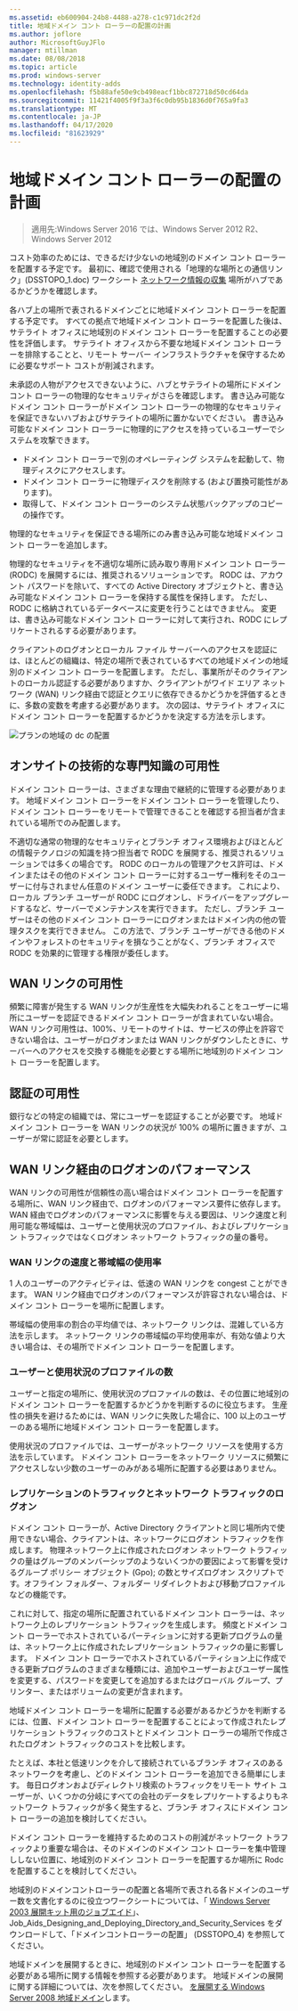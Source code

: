 ```yaml
---
ms.assetid: eb600904-24b8-4488-a278-c1c971dc2f2d
title: 地域ドメイン コント ローラーの配置の計画
ms.author: joflore
author: MicrosoftGuyJFlo
manager: mtillman
ms.date: 08/08/2018
ms.topic: article
ms.prod: windows-server
ms.technology: identity-adds
ms.openlocfilehash: f5b88afe50e9cb498eacf1bbc872718d50cd64da
ms.sourcegitcommit: 11421f4005f9f3a3f6c0db95b1836d0f765a9fa3
ms.translationtype: MT
ms.contentlocale: ja-JP
ms.lasthandoff: 04/17/2020
ms.locfileid: "81623929"
---
```

# <a name="planning-regional-domain-controller-placement"></a>地域ドメイン コント ローラーの配置の計画

> 適用先:Windows Server 2016 では、Windows Server 2012 R2、Windows Server 2012

コスト効率のためには、できるだけ少ないの地域別のドメイン コント ローラーを配置する予定です。 最初に、確認で使用される「地理的な場所との通信リンク」(DSSTOPO_1.doc) ワークシート [ネットワーク情報の収集](../../ad-ds/plan/Collecting-Network-Information.md) 場所がハブであるかどうかを確認します。

各ハブ上の場所で表されるドメインごとに地域ドメイン コント ローラーを配置する予定です。 すべての拠点で地域ドメイン コント ローラーを配置した後は、サテライト オフィスに地域別のドメイン コント ローラーを配置することの必要性を評価します。 サテライト オフィスから不要な地域ドメイン コント ローラーを排除することと、リモート サーバー インフラストラクチャを保守するために必要なサポート コストが削減されます。

未承認の人物がアクセスできないように、ハブとサテライトの場所にドメイン コント ローラーの物理的なセキュリティがさらを確認します。 書き込み可能なドメイン コント ローラーがドメイン コント ローラーの物理的なセキュリティを保証できないハブおよびサテライトの場所に置かないでください。 書き込み可能なドメイン コント ローラーに物理的にアクセスを持っているユーザーでシステムを攻撃できます。

- ドメイン コント ローラーで別のオペレーティング システムを起動して、物理ディスクにアクセスします。
- ドメイン コント ローラーに物理ディスクを削除する (および置換可能性があります)。
- 取得して、ドメイン コント ローラーのシステム状態バックアップのコピーの操作です。

物理的なセキュリティを保証できる場所にのみ書き込み可能な地域ドメイン コント ローラーを追加します。

物理的なセキュリティを不適切な場所に読み取り専用ドメイン コント ローラー (RODC) を展開するには、推奨されるソリューションです。 RODC は、アカウント パスワードを除いて、すべての Active Directory オブジェクトと、書き込み可能なドメイン コント ローラーを保持する属性を保持します。 ただし、RODC に格納されているデータベースに変更を行うことはできません。 変更は、書き込み可能なドメイン コント ローラーに対して実行され、RODC にレプリケートされるする必要があります。

クライアントのログオンとローカル ファイル サーバーへのアクセスを認証には、ほとんどの組織は、特定の場所で表されているすべての地域ドメインの地域別のドメイン コント ローラーを配置します。 ただし、事業所がそのクライアントのローカル認証する必要がありますか、クライアントがワイド エリア ネットワーク (WAN) リンク経由で認証とクエリに依存できるかどうかを評価するときに、多数の変数を考慮する必要があります。 次の図は、サテライト オフィスにドメイン コント ローラーを配置するかどうかを決定する方法を示します。

![プランの地域の dc の配置](media/Planning-Regional-Domain-Controller-Placement/49892c8c-2c99-4aab-92ba-808dbc8048e2.gif)

## <a name="onsite-technical-expertise-availability"></a>オンサイトの技術的な専門知識の可用性

ドメイン コント ローラーは、さまざまな理由で継続的に管理する必要があります。 地域ドメイン コント ローラーをドメイン コント ローラーを管理したり、ドメイン コント ローラーをリモートで管理できることを確認する担当者が含まれている場所でのみ配置します。

不適切な通常の物理的なセキュリティとブランチ オフィス環境およびほとんどの情報テクノロジの知識を持つ担当者で RODC を展開する、推奨されるソリューションでは多くの場合です。 RODC のローカルの管理アクセス許可は、ドメインまたはその他のドメイン コント ローラーに対するユーザー権利をそのユーザーに付与されません任意のドメイン ユーザーに委任できます。 これにより、ローカル ブランチ ユーザーが RODC にログオンし、ドライバーをアップグレードするなど、サーバーでメンテナンスを実行できます。 ただし、ブランチ ユーザーはその他のドメイン コント ローラーにログオンまたはドメイン内の他の管理タスクを実行できません。 この方法で、ブランチ ユーザーができる他のドメインやフォレストのセキュリティを損なうことがなく、ブランチ オフィスで RODC を効果的に管理する権限が委任します。

## <a name="wan-link-availability"></a>WAN リンクの可用性

頻繁に障害が発生する WAN リンクが生産性を大幅失われることをユーザーに場所にユーザーを認証できるドメイン コント ローラーが含まれていない場合。 WAN リンク可用性は、100%、リモートのサイトは、サービスの停止を許容できない場合は、ユーザーがログオンまたは WAN リンクがダウンしたときに、サーバーへのアクセスを交換する機能を必要とする場所に地域別のドメイン コント ローラーを配置します。

## <a name="authentication-availability"></a>認証の可用性

銀行などの特定の組織では、常にユーザーを認証することが必要です。 地域ドメイン コント ローラーを WAN リンクの状況が 100% の場所に置きますが、ユーザーが常に認証を必要とします。

## <a name="logon-performance-over-wan-links"></a>WAN リンク経由のログオンのパフォーマンス

WAN リンクの可用性が信頼性の高い場合はドメイン コント ローラーを配置する場所に、WAN リンク経由で、ログオンのパフォーマンス要件に依存します。 WAN 経由でログオンのパフォーマンスに影響を与える要因は、リンク速度と利用可能な帯域幅は、ユーザーと使用状況のプロファイル、およびレプリケーション トラフィックではなくログオン ネットワーク トラフィックの量の番号。

### <a name="wan-link-speed-and-bandwidth-utilization"></a>WAN リンクの速度と帯域幅の使用率

1 人のユーザーのアクティビティは、低速の WAN リンクを congest ことができます。 WAN リンク経由でログオンのパフォーマンスが許容されない場合は、ドメイン コント ローラーを場所に配置します。

帯域幅の使用率の割合の平均値では、ネットワーク リンクは、混雑している方法を示します。 ネットワーク リンクの帯域幅の平均使用率が、有効な値より大きい場合は、その場所でドメイン コント ローラーを配置します。

### <a name="number-of-users-and-usage-profiles"></a>ユーザーと使用状況のプロファイルの数

ユーザーと指定の場所に、使用状況のプロファイルの数は、その位置に地域別のドメイン コント ローラーを配置するかどうかを判断するのに役立ちます。 生産性の損失を避けるためには、WAN リンクに失敗した場合に、100 以上のユーザーのある場所に地域ドメイン コント ローラーを配置します。

使用状況のプロファイルでは、ユーザーがネットワーク リソースを使用する方法を示しています。 ドメイン コント ローラーをネットワーク リソースに頻繁にアクセスしない少数のユーザーのみがある場所に配置する必要はありません。

### <a name="logon-network-traffic-vs-replication-traffic"></a>レプリケーションのトラフィックとネットワーク トラフィックのログオン

ドメイン コント ローラーが、Active Directory クライアントと同じ場所内で使用できない場合、クライアントは、ネットワークにログオン トラフィックを作成します。 物理ネットワーク上に作成されたログオン ネットワーク トラフィックの量はグループのメンバーシップのようないくつかの要因によって影響を受けるグループ ポリシー オブジェクト (Gpo); の数とサイズログオン スクリプトです。オフライン フォルダー、フォルダー リダイレクトおよび移動プロファイルなどの機能です。

これに対して、指定の場所に配置されているドメイン コント ローラーは、ネットワーク上のレプリケーション トラフィックを生成します。 頻度とドメイン コント ローラーでホストされているパーティションに対する更新プログラムの量は、ネットワーク上に作成されたレプリケーション トラフィックの量に影響します。 ドメイン コント ローラーでホストされているパーティション上に作成できる更新プログラムのさまざまな種類には、追加やユーザーおよびユーザー属性を変更する、パスワードを変更してを追加するまたはグローバル グループ、プリンター、またはボリュームの変更が含まれます。

地域ドメイン コント ローラーを場所に配置する必要があるかどうかを判断するには、位置、ドメイン コント ローラーを配置することによって作成されたレプリケーション トラフィックのコストとドメイン コント ローラーの場所で作成されたログオン トラフィックのコストを比較します。

たとえば、本社と低速リンクを介して接続されているブランチ オフィスのあるネットワークを考慮し、どのドメイン コント ローラーを追加できる簡単にします。 毎日ログオンおよびディレクトリ検索のトラフィックをリモート サイト ユーザーが、いくつかの分岐にすべての会社のデータをレプリケートするよりもネットワーク トラフィックが多く発生すると、ブランチ オフィスにドメイン コント ローラーの追加を検討してください。

ドメイン コント ローラーを維持するためのコストの削減がネットワーク トラフィックより重要な場合は、そのドメインのドメイン コント ローラーを集中管理ししない位置に、地域別のドメイン コント ローラーを配置するか場所に Rodc を配置することを検討してください。

地域別のドメインコントローラーの配置と各場所で表される各ドメインのユーザー数を文書化するのに役立つワークシートについては、「 [Windows Server 2003 展開キット用のジョブエイド](https://microsoft.com/download/details.aspx?id=9608)」、Job_Aids_Designing_and_Deploying_Directory_and_Security_Services をダウンロードして、「ドメインコントローラーの配置」 (DSSTOPO_4) を参照してください。

地域ドメインを展開するときに、地域別のドメイン コント ローラーを配置する必要がある場所に関する情報を参照する必要があります。 地域ドメインの展開に関する詳細については、次を参照してください。 [を展開する Windows Server 2008 地域ドメイン](https://technet.microsoft.com/library/cc755118.aspx)します。
